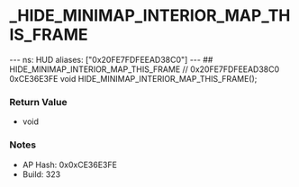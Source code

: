 # _HIDE_MINIMAP_INTERIOR_MAP_THIS_FRAME

--- ns: HUD aliases: ["0x20FE7FDFEEAD38C0"] --- ## HIDE_MINIMAP_INTERIOR_MAP_THIS_FRAME  // 0x20FE7FDFEEAD38C0 0xCE36E3FE void HIDE_MINIMAP_INTERIOR_MAP_THIS_FRAME();

### Return Value
* void

### Notes
* AP Hash: 0x0xCE36E3FE
* Build: 323

